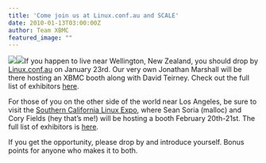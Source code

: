```yaml
---
title: 'Come join us at Linux.conf.au and SCALE'
date: 2010-01-13T03:00:00Z
author: Team XBMC
featured_image: ""
---
```

[![](https://www.lca2010.org.nz/images/lca2010/LCA2010-125by125v2openday.png)](https://www.lca2010.org.nz/)[![](https://www.socallinuxexpo.org/scale8x/sites/socallinuxexpo.org.scale8x/files/125x125_static3.gif)](https://www.socallinuxexpo.org/scale8x/)If you happen to live near Wellington, New Zealand, you should drop by [Linux.conf.au](https://www.lca2010.org.nz/) on January 23rd. Our very own Jonathan Marshall will be there hosting an XBMC booth along with David Teirney. Check out the full list of exhibitors [here](https://conf.linux.org.au/wiki/OpenDay#Open_Day_Stalls).

 For those of you on the other side of the world near Los Angeles, be sure to visit the [Southern California Linux Expo](https://www.socallinuxexpo.org/), where Sean Soria (malloc) and Cory Fields (hey that’s me!) will be hosting a booth February 20th-21st. The full list of exhibitors is [here](https://www.socallinuxexpo.org/scale8x/exhibitors).

 If you get the opportunity, please drop by and introduce yourself. Bonus points for anyone who makes it to both.

 